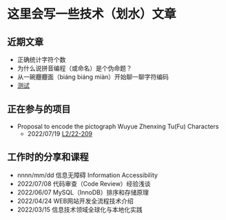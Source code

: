 # 这里会写一些技术（划水）文章

## 近期文章
- 正确统计字符个数
- 为什么说拼音编程（或命名）是个伪命题？
- 从一碗𰻝𰻝面（biáng biáng miàn）开始聊一聊字符编码
- [测试](paper/测试.md)

## 正在参与的项目
- Proposal to encode the pictograph Wuyue Zhenxing Tu(Fu) Characters
  - 2022/07/19 [L2/22-209](https://www.unicode.org/L2/L2022/22209-wuyue-zhenxing-tu-fu.pdf)

## 工作时的分享和课程
- nnnn/mm/dd 信息无障碍 Information Accessibility
- 2022/07/08 代码审查（Code Review）经验浅谈
- 2022/06/07 MySQL（InnoDB）排序和存储原理
- 2022/04/24 WEB网站开发全流程技术介绍
- 2022/03/15 信息技术领域全球化与本地化实践
